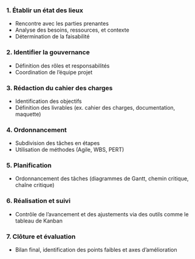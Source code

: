 ### 1. **Établir un état des lieux**

- Rencontre avec les parties prenantes
- Analyse des besoins, ressources, et contexte
- Détermination de la faisabilité

### 2. **Identifier la gouvernance**

- Définition des rôles et responsabilités
- Coordination de l’équipe projet

### 3. **Rédaction du cahier des charges**

- Identification des objectifs
- Définition des livrables (ex. cahier des charges, documentation, maquette)

### 4. **Ordonnancement**

- Subdivision des tâches en étapes
- Utilisation de méthodes (Agile, WBS, PERT)

### 5. **Planification**

- Ordonnancement des tâches (diagrammes de Gantt, chemin critique, chaîne critique)

### 6. **Réalisation et suivi**

- Contrôle de l’avancement et des ajustements via des outils comme le tableau de Kanban

### 7. **Clôture et évaluation**

- Bilan final, identification des points faibles et axes d’amélioration